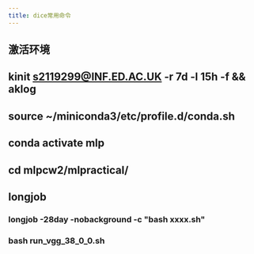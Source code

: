 ```yaml
---
title: dice常用命令
---
```


## 激活环境
## kinit s2119299@INF.ED.AC.UK -r 7d -l 15h -f && aklog
## source ~/miniconda3/etc/profile.d/conda.sh
## conda activate mlp
## cd mlpcw2/mlpractical/
## longjob
### longjob -28day -nobackground -c "bash xxxx.sh"
### bash run_vgg_38_0_0.sh
